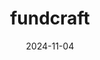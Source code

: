 ---  
layout: startup_page  
title: "fundcraft"  
id: "fundcraft.lu"  
permalink: "/fundcraftfundcraft.lu11042024/"  
website: "https://www.fundcraft.lu/"  
funding_round: "Series A+"  
funding_amount: "€6M"  
investors: "3VC, MiddleGame Ventures"  
about: "fundcraft develops an end-to-end digital fund operations platform that enhances transparency, efficiency, and compliance for asset managers. Its platform automates fund administration, simplifying regulatory requirements, reporting, and investor engagement. The platform serves alternative investment asset managers, particularly mid-market PE funds."  
markets: "Fintech, Private Equity, Venture Capital, Funds of Funds, AIFM, Fund Administration, Fund Services"  
hq: "Bertrange, Luxembourg"  
founded_year: "2021"  
linkedin: "https://www.linkedin.com/company/fundcraft-services"  
twitter: ""  
instagram: ""  
facebook: ""  
crunchbase: "https://www.crunchbase.com/organization/fundcraft"  
pitchbook: "https://pitchbook.com/profiles/company/501467-77"  

date_display: "04-Nov-2024"  
date: "2024-11-04"

# SEO Optimization  
meta_title: "fundcraft - Series A+ Funding (€6M)"  
meta_description: "fundcraft, fundcraft develops an end-to-end digital fund operations platform that enhances transparency, efficiency, and compliance for asset managers. Its platf..."  
meta_keywords: "fundcraft, Fintech, Private Equity, Venture Capital, Funds of Funds, AIFM, Fund Administration, Fund Services, Series A+ funding"  
canonical_url: "https://startup.projectstartups.com/fundcraftfundcraft.lu11042024/"  
---